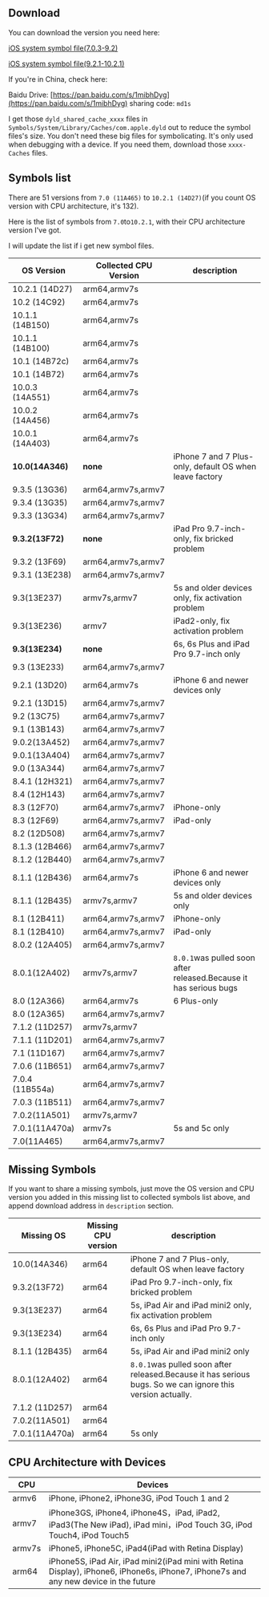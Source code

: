 ## Download

You can download the version you need here:

[iOS system symbol file(7.0.3-9.2)](https://drive.google.com/drive/folders/0B-0LZDbSzubRaUdMdTJQc1ZzMUU?usp=sharing)

[iOS system symbol file(9.2.1-10.2.1)](https://drive.google.com/drive/folders/0B5oBYvBG2NS7aDVTR1JzX2JXaFE?usp=sharing)

If you're in China, check here:

Baidu Drive: [https://pan.baidu.com/s/1mibhDyg](https://pan.baidu.com/s/1mibhDyg) sharing code: `md1s`

I get those `dyld_shared_cache_xxxx` files in `Symbols/System/Library/Caches/com.apple.dyld` out to reduce the symbol files's size. You don't need these big files for symbolicating. It's only used when debugging with a device. If you need them, download those `xxxx-Caches` files.

## Symbols list

There are 51 versions from `7.0 (11A465)` to `10.2.1 (14D27)`(if you count OS version with CPU architecture, it's 132).

Here is the list of symbols from `7.0`to`10.2.1`, with their CPU architecture version I've got.

I will update the list if i get new symbol files.

OS Version|Collected CPU Version|description
-------------------|------------------|---------------
10.2.1 (14D27)|arm64,armv7s|
10.2 (14C92)|arm64,armv7s|
10.1.1 (14B150)|arm64,armv7s|
10.1.1 (14B100)|arm64,armv7s|
10.1 (14B72c)|arm64,armv7s|
10.1 (14B72)|arm64,armv7s|
10.0.3 (14A551)|arm64,armv7s|
10.0.2 (14A456)|arm64,armv7s|
10.0.1 (14A403)|arm64,armv7s|
**10.0(14A346)**|**none**|iPhone 7 and 7 Plus-only, default OS when leave factory
9.3.5 (13G36)|arm64,armv7s,armv7|
9.3.4 (13G35)|arm64,armv7s,armv7|
9.3.3 (13G34)|arm64,armv7s,armv7|
**9.3.2(13F72)**|**none**|iPad Pro 9.7-inch-only, fix bricked problem
9.3.2 (13F69)|arm64,armv7s,armv7|
9.3.1 (13E238)|arm64,armv7s,armv7|
9.3(13E237)|armv7s,armv7|5s and older devices only, fix activation problem
9.3(13E236)|armv7|iPad2-only, fix activation problem
**9.3(13E234)**|**none**|6s, 6s Plus and iPad Pro 9.7-inch only
9.3 (13E233)|arm64,armv7s,armv7|
9.2.1 (13D20)|arm64,armv7s|iPhone 6 and newer devices only
9.2.1 (13D15)|arm64,armv7s,armv7|
9.2 (13C75)|arm64,armv7s,armv7|
9.1 (13B143)|arm64,armv7s,armv7|
9.0.2(13A452)|arm64,armv7s,armv7|
9.0.1(13A404)|arm64,armv7s,armv7|
9.0 (13A344)|arm64,armv7s,armv7|
8.4.1 (12H321)|arm64,armv7s,armv7|
8.4 (12H143)|arm64,armv7s,armv7|
8.3 (12F70)|arm64,armv7s,armv7|iPhone-only
8.3 (12F69)|arm64,armv7s,armv7|iPad-only
8.2 (12D508)|arm64,armv7s,armv7|
8.1.3 (12B466)|arm64,armv7s,armv7|
8.1.2 (12B440)|arm64,armv7s,armv7|
8.1.1 (12B436)|arm64,armv7s|iPhone 6 and newer devices only
8.1.1 (12B435)|armv7s,armv7|5s and older devices only
8.1 (12B411)|arm64,armv7s,armv7|iPhone-only
8.1 (12B410)|arm64,armv7s,armv7|iPad-only
8.0.2 (12A405)|arm64,armv7s,armv7|
8.0.1(12A402)|armv7s,armv7|`8.0.1`was pulled soon after released.Because it has serious bugs
8.0 (12A366)|arm64,armv7s|6 Plus-only
8.0 (12A365)|arm64,armv7s,armv7|
7.1.2 (11D257)|armv7s,armv7|
7.1.1 (11D201)|arm64,armv7s,armv7|
7.1 (11D167)|arm64,armv7s,armv7|
7.0.6 (11B651)|arm64,armv7s,armv7|
7.0.4 (11B554a)|arm64,armv7s,armv7|
7.0.3 (11B511)|arm64,armv7s,armv7|
7.0.2(11A501)|armv7s,armv7|
7.0.1(11A470a)|armv7s|5s and 5c only
7.0(11A465)|arm64,armv7s,armv7|

## Missing Symbols

If you want to share a missing symbols, just move the OS version and CPU version you added in this missing list to collected symbols list above, and append download address in `description` section.

Missing OS|Missing CPU version|description
----------------|-------------------|----------------
10.0(14A346)|arm64|iPhone 7 and 7 Plus-only, default OS when leave factory
9.3.2(13F72)|arm64|iPad Pro 9.7-inch-only, fix bricked problem
9.3(13E237)|arm64|5s, iPad Air and iPad mini2 only, fix activation problem
9.3(13E234)|arm64|6s, 6s Plus and iPad Pro 9.7-inch only
8.1.1 (12B435)|arm64|5s, iPad Air and iPad mini2 only
8.0.1(12A402)|arm64|`8.0.1`was pulled soon after released.Because it has serious bugs. So we can ignore this version actually.
7.1.2 (11D257)|arm64|
7.0.2(11A501)|arm64|
7.0.1(11A470a)|arm64|5s only

## CPU Architecture with Devices

CPU|Devices
------|------
armv6|iPhone, iPhone2, iPhone3G, iPod Touch 1 and 2
armv7|iPhone3GS, iPhone4, iPhone4S，iPad, iPad2, iPad3(The New iPad), iPad mini，iPod Touch 3G, iPod Touch4, iPod Touch5
armv7s|iPhone5, iPhone5C, iPad4(iPad with Retina Display)
arm64|iPhone5S, iPad Air, iPad mini2(iPad mini with Retina Display), iPhone6, iPhone6s, iPhone7, iPhone7s and any new device in the future
